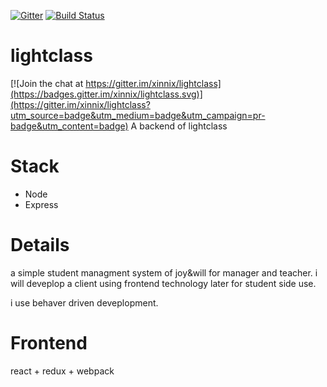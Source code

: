 [![Gitter](https://badges.gitter.im/xinnix/lightclass.svg)](https://gitter.im/xinnix/lightclass?utm_source=badge&utm_medium=badge&utm_campaign=pr-badge)
[![Build Status](https://travis-ci.org/xinnix/lightclass.svg?branch=master)](https://travis-ci.org/xinnix/lightclass)

# lightclass

[![Join the chat at https://gitter.im/xinnix/lightclass](https://badges.gitter.im/xinnix/lightclass.svg)](https://gitter.im/xinnix/lightclass?utm_source=badge&utm_medium=badge&utm_campaign=pr-badge&utm_content=badge)
A backend of lightclass

# Stack
* Node
* Express


# Details
a simple student managment system of joy&will for manager and teacher.
i will deveplop a client using frontend technology later for student side use.

i use behaver driven deveplopment.

# Frontend
react + redux + webpack
